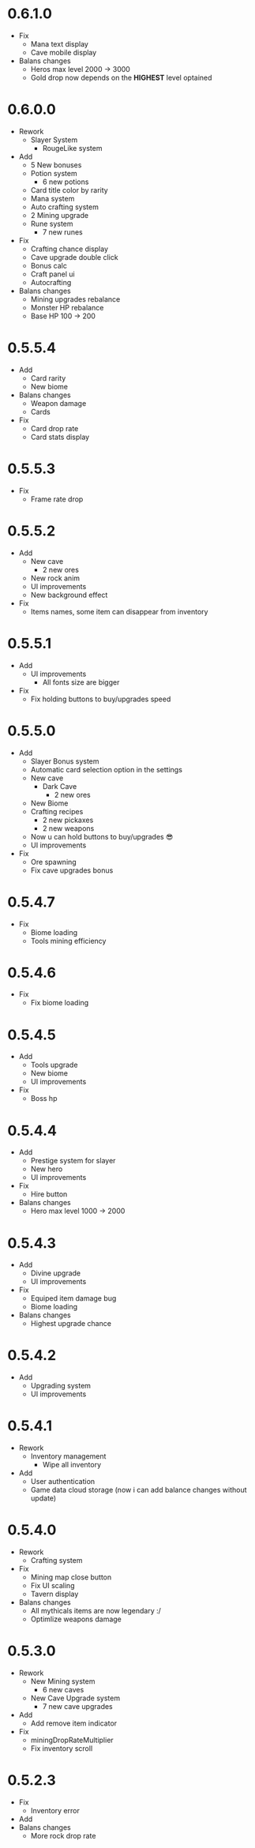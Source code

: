 # 0.6.1.0

- Fix
  - Mana text display
  - Cave mobile display
- Balans changes
  - Heros max level 2000 -> 3000
  - Gold drop now depends on the **HIGHEST** level optained

# 0.6.0.0

- Rework
  - Slayer System
    - RougeLike system
- Add
  - 5 New bonuses
  - Potion system
    - 6 new potions
  - Card title color by rarity
  - Mana system
  - Auto crafting system
  - 2 Mining upgrade
  - Rune system
    - 7 new runes
- Fix
  - Crafting chance display
  - Cave upgrade double click
  - Bonus calc
  - Craft panel ui
  - Autocrafting
- Balans changes
  - Mining upgrades rebalance
  - Monster HP rebalance
  - Base HP 100 -> 200

# 0.5.5.4

- Add
  - Card rarity
  - New biome
- Balans changes
  - Weapon damage
  - Cards
- Fix
  - Card drop rate
  - Card stats display

# 0.5.5.3

- Fix
  - Frame rate drop

# 0.5.5.2

- Add
  - New cave
    - 2 new ores
  - New rock anim
  - UI improvements
  - New background effect
- Fix
  - Items names, some item can disappear from inventory

# 0.5.5.1

- Add
  - UI improvements
    - All fonts size are bigger
- Fix
  - Fix holding buttons to buy/upgrades speed

# 0.5.5.0

- Add
  - Slayer Bonus system
  - Automatic card selection option in the settings
  - New cave
    - Dark Cave
      - 2 new ores
  - New Biome
  - Crafting recipes
    - 2 new pickaxes
    - 2 new weapons
  - Now u can hold buttons to buy/upgrades 😎
  - UI improvements
- Fix
  - Ore spawning
  - Fix cave upgrades bonus

# 0.5.4.7

- Fix
  - Biome loading
  - Tools mining efficiency

# 0.5.4.6

- Fix
  - Fix biome loading

# 0.5.4.5

- Add
  - Tools upgrade
  - New biome
  - UI improvements
- Fix
  - Boss hp

# 0.5.4.4

- Add
  - Prestige system for slayer
  - New hero
  - UI improvements
- Fix
  - Hire button
- Balans changes
  - Hero max level 1000 -> 2000

# 0.5.4.3

- Add
  - Divine upgrade
  - UI improvements
- Fix
  - Equiped item damage bug
  - Biome loading
- Balans changes
  - Highest upgrade chance

# 0.5.4.2

- Add
  - Upgrading system
  - UI improvements

# 0.5.4.1

- Rework
  - Inventory management
    - Wipe all inventory
- Add
  - User authentication
  - Game data cloud storage (now i can add balance changes without update)

# 0.5.4.0

- Rework
  - Crafting system
- Fix
  - Mining map close button
  - Fix UI scaling
  - Tavern display
- Balans changes
  - All mythicals items are now legendary :/
  - Optimlize weapons damage

# 0.5.3.0

- Rework
  - New Mining system
    - 6 new caves
  - New Cave Upgrade system
    - 7 new cave upgrades
- Add
  - Add remove item indicator
- Fix
  - miningDropRateMultiplier
  - Fix inventory scroll

# 0.5.2.3

- Fix
  - Inventory error
- Add
- Balans changes
  - More rock drop rate
